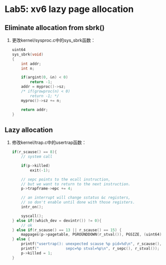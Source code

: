 # Lab5: xv6 lazy page allocation

## Eliminate allocation from sbrk()

1. 更改kernel/sysproc.c中的sys_sbrk函数：

    ```c
    uint64
    sys_sbrk(void)
    {
        int addr;
        int n;

        if(argint(0, &n) < 0)
            return -1;
        addr = myproc()->sz;
        /* if(growproc(n) < 0)
            return -1; */
        myproc()->sz += n;

        return addr;
    }
    ```

## Lazy allocation

1. 修改kernel/trap.c中的usertrap函数：

    ```c
    if(r_scause() == 8){
        // system call

        if(p->killed)
            exit(-1);

        // sepc points to the ecall instruction,
        // but we want to return to the next instruction.
        p->trapframe->epc += 4;

        // an interrupt will change sstatus &c registers,
        // so don't enable until done with those registers.
        intr_on();

        syscall();
    } else if((which_dev = devintr()) != 0){
        // ok
    } else if(r_scause() == 13 || r_scause() == 15) {
        mappages(p->pagetable, PGROUNDDOWN(r_stval()), PGSIZE, (uint64)kalloc(), PTE_U|PTE_W|PTE_R|PTE_X);
    } else {
        printf("usertrap(): unexpected scause %p pid=%d\n", r_scause(), p->pid);
        printf("            sepc=%p stval=%p\n", r_sepc(), r_stval());
        p->killed = 1;
    }
    ```

